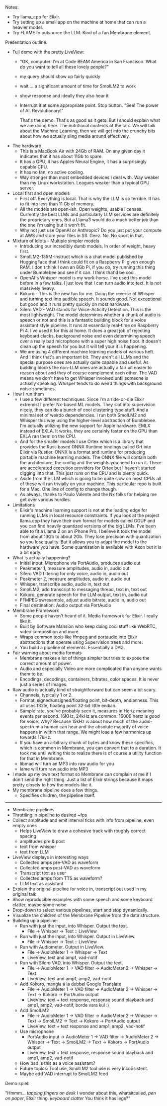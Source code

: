 Notes:
- Try llama_cpp for Elixir.
- Try setting up a small app on the machine at home that can run a heavier model.
- Try FLAME to outsource the LLM. Kind of a fun Membrane element.


Presentation outline:

- Full demo with the pretty LiveView:
	- "OK, computer. I'm at Code BEAM America in San Francisco. What do you want to tell all these lovely people?"
	- my query should show up fairly quickly
	- wait ... a significant amount of time for SmolLM2 to work
	- show response and ideally they also hear it
	- Interrupt it at some appropriate point. Stop button.
	  "See! The power of AI. Revolutionary!"
	  
	  That's the demo. That's as good as it gets. But I should explain what we are doing here. The nutritional contents of the talk. We will talk about the Machine Learning, then we will get into the crunchy bits about how we actually sling media around effectively.
- The hardware
	- This is a MacBook Air with 24Gb of RAM. On any given day it indicates that it has about 11Gb to spare.
	- It has a GPU, it has Apples Neural Engine, it has a surprisingly capable CPU.
	- It has no fan, no active cooling.
	- Way stronger than most embedded devices I deal with. Way weaker than my Linux workstation. Leagues weaker than a typical GPU server.
- Local first and open models
	-  First off. Everything is local. That is why the LLM is so terrible. It has to fit into less than 11 Gb of memory.
	- All the models are open-ish. Open weights, usable licenses. Currently the best LLMs and particularly LLM services are definitely the proprietary ones. But a Llama3 would do a much better job than the one I'm using but it won't fit.
	- Why not just use OpenAI or Anthropic? Do you just put your compute at AWS and store your files in S3. Geez. No. No sport in that.
- Mixture of Idiots - Multiple simpler models
	- Introducing our incredibly dumb models. In order of weight, heavy first.
	- SmolLM2-135M-Instruct which is a chat model published by HuggingFace that I think could fit on a Raspberry Pi given enough RAM. I don't think I own an 8Gb Pi, if you do, try running this thing under Bumblebee and see if it can. I think that'd be cool.
	- OpenAI's Whisper model is my work-horse. I've used this model before in a few talks. I just love that I can turn audio into text. It is not massively heavy.
	- Kokoro - This is the new fun for me. Doing the reverse of Whisper and turning text into audible speech. It sounds good. Not exceptional but good and it runs pretty quickly on most hardware.
	- Silero VAD - VAD stands for Voice-Acticity Detection. This is the most lightweight. The model determines whether a chunk of audio is speech or not and this is a fantastic building block for a voice assistant style pipeline. It runs at essentially real-time on Raspberry Pi 4. I've used it for this at home. It does a great job of rejecting keyboard clacks, background noise and even determining speech over a really bad microphone with a super high noise floor. It doesn't clean up the speech for you but it will tell your it is happening.
	- We are using 4 different machine learning models of various heft. And I think that's an important bit. They aren't all LLMs and the special purpose ones are actually quite capable and useful. As building blocks the non-LLM ones are actually a fair bit easier to reason about and they of course complement each other. The VAD means we don't have to get Whisper involved until someone is actually speaking. Whisper tends to do weird things with background noise sometimes.
- How I run them
	- I use a few different techniques. Since I'm a ride-or-die Elixir extremist I prefer Nx-based ML models. They slot into supervision nicely, they can do a bunch of cool clustering type stuff. And a minimal set of weirdo dependencies. I run both SmolLM2 and Whisper this way using the higher-level abstraction of Bumblebee. I'm actually utilizing the new support for Apple hardware. EMLX instead of EXLA. It works, they are certainly faster on the GPU than EXLA ran them on the CPU.
	- And for the smaller models I use Ortex which is a library that provides the Rust-based ONNX Runtime bindings called Ort into Elixir via Rustler. ONNX is a format and runtime for producing portable machine learning models. The ONNX file will contain both the architecture, the config and the weights you need to run it. There are accelerated execution providers for Ortex but I haven't started digging into that. This just runs on the CPU and is plenty quick.
	- Aside from the LLM which is going to be quite slow on most CPUs all of these will run trivially on your machine. This particular repo is built for a Mac. One line of config to change though.
	- As always, thanks to Paulo Valente and the Nx folks for helping me get over various hurdles.
- Limitations
	- Elixir's machine learning support is not at the leading edge for running LLMs in local resource constraints. If you look at the project llama.cpp they have their own format for models called GGUF and you can find heavily quantized versions of the big LLMs. I've been able to fit a Llama 2 on an iPhone Pro. I believe it took the model from about 13Gb to about 2Gb. They lose precision with quantization so you lose quality. But it allows you to adapt the model to the hardware you have. Some quantisation is available with Axon but it is a bit early.
- What is actually happening?
	- Initial input: Microphone via PortAudio, produces audio out
	- Peakmeter 1, measure amplitudes, audio in, audio out
	- Silero VAD filtering for only voice, audio in, audio out
	- Peakmeter 2, measure amplitudes, audio in, audio out
	- Whisper, transcribe audio, audio in, text out
	- SmolLM2, add transcript to messaging thread, text in, text out
	- Kokoro, generate speech for the LLM output, text in, audio out
	- FFMPEG swresample, adjust audio bitrate, audio in, audio out
	- Final destination: Audio output via PortAudio
- Membrane Framework
	- Some people haven't heard of it. Media framework for Elixir. I really like it.
	- Built by Software Mansion who keep doing cool stuff like WebRTC, video composition and more.
	- Wraps common tools like ffmpeg and portaudio into Elixir abstractions that operate using Supervision trees and more.
	- You build a pipeline of elements. Essentially a DAG.
- Fair warning about media formats
	- Membrane makes a lot of things simpler but tries to expose the correct amount of power.
	- Audio and especially Video are more complicated than anyone wants them to be.
	- Encodings, decodings, containers, bitrates, color spaces. It is never just a series of images.
- Raw audio is actually kind of straightforward but can seem a bit scary.
	- Channels, typically 1 or 2.
	- Format, signed/unsigned/floating point, bit-depth, endianness. This all uses f32le, floating point 32-bit little endian.
	- Sample rate, you've probably seen it, measures in Hertz meaning events per second. 16KHz, 24kHz are common. 16000 hertz is good for voice. Why? Because 15kHz is about how much of the audio-spectrum a human can hear and the absolute majority of voice happens in within that range. We might lose a few harmonics up towards 17kHz.
	- If you have an arbitrary chunk of bytes and know these specifics, which is common in Membrane, you can convert that to a duration. It took me until writing this to realize there is of course a utility function for that in Membrane.
	- libmad will turn an MP3 into raw audio for you
	- lame will turn raw audio into MP3
- I made up my own text format so Membrane can complain at me if I don't send the right thing. Just a list of Elixir strings because it maps pretty closely to how the models like it.
- My membrane pipeline does a few things.
	- Specifies children, the pipeline itself.

---
- Membrane pipelines
- Throttling in pipeline to desired ~fps
- Collect amplitude and emit interval ticks with info from pipeline, even empty ones
	- Helps LiveView to draw a cohesive track with roughly correct spacing
	- amplitudes pre & post
	- text from whisper
	- text from LLM
- LiveView displays in interesting ways
	- Collected amps pre-VAD as waveform
	- Collected amps post-VAD as waveform
	- Transcript text as user
	- Collected amps from TTS as waveform?
	- LLM text as assistant
- Explain the original pipeline for voice in, transcript out used in my original talk
- Show reproducible examples with some speech and some keyboard clatter, maybe some noise
- Drop-down to select various pipelines, start and stop dynamically.
- Visualize the children of the Membrane Pipeline from the data structure.
- Building up a pipeline:
	- Run with just the input, into Whisper. Output the text.
		- File -> Whisper -> Text :: LiveView
	- Run with just the input, into Whisper. Output in LiveView.
		- File -> Whisper -> Text ::  LiveView
	- Run with Audiometer. Output in LiveView.
		- File -> AudioMeter 1 -> Whisper -> Text
		- LiveView, text and amp1, vad-notif
	- Run with Silero VAD, into Whisper. Output the text.
		- File -> AudioMeter 1 -> VAD filter -> AudioMeter 2 -> Whisper -> Text
		- LiveView, text and amp1, amp2, vad-notif
	- Add Kokoro, mangla á la dubbel Google Translate
		- File -> AudioMeter 1 -> VAD filter -> AudioMeter 2 -> Whisper -> Text -> Kokoro -> PortAudio output
		- LiveView, text + text response, response sound playback and amp1, amp2, vad-notif, borde vara kul :)
	- Add SmolLM2
		- File -> AudioMeter 1 -> VAD filter -> AudioMeter 2 -> Whisper -> Text -> SmolLM2 -> Text -> Kokoro -> PortAudio output
		- LiveView, text + text response and amp1, amp2, vad-notif
	- Use microphone
		- PortAudio input -> AudioMeter 1 -> VAD filter -> AudioMeter 2 -> Whisper -> Text -> SmolLM2 -> Text -> Kokoro -> PortAudio output
		- LiveView, text + text response, response sound playback and amp1, amp2, vad-notif
	- How bad is this as a voice assistant?
	- Future topics: Tool use,  SmolLM2 tool use is very inconsistent.
	- Maybe add VAD interrupt to SmolLM2 feed


Demo spiel:

"Hmmm... *tapping fingers on desk* I wonder about this, whatsitcalled, *pen on paper*, Elixir thing. *keyboard clatter* You think it has legs?"